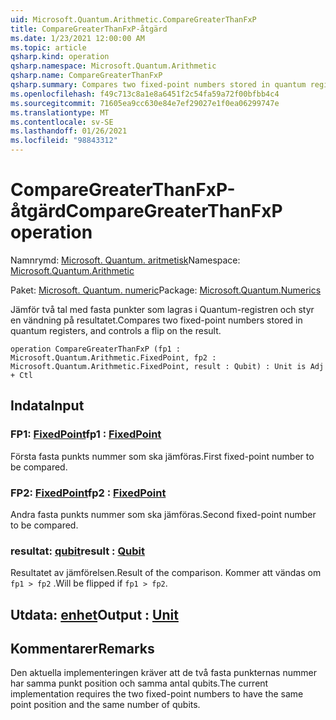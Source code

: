 ```yaml
---
uid: Microsoft.Quantum.Arithmetic.CompareGreaterThanFxP
title: CompareGreaterThanFxP-åtgärd
ms.date: 1/23/2021 12:00:00 AM
ms.topic: article
qsharp.kind: operation
qsharp.namespace: Microsoft.Quantum.Arithmetic
qsharp.name: CompareGreaterThanFxP
qsharp.summary: Compares two fixed-point numbers stored in quantum registers, and controls a flip on the result.
ms.openlocfilehash: f49c713c8a1e8a6451f2c54fa59a72f00bfbb4c4
ms.sourcegitcommit: 71605ea9cc630e84e7ef29027e1f0ea06299747e
ms.translationtype: MT
ms.contentlocale: sv-SE
ms.lasthandoff: 01/26/2021
ms.locfileid: "98843312"
---
```

# <a name="comparegreaterthanfxp-operation"></a><span data-ttu-id="4031b-102">CompareGreaterThanFxP-åtgärd</span><span class="sxs-lookup"><span data-stu-id="4031b-102">CompareGreaterThanFxP operation</span></span>

<span data-ttu-id="4031b-103">Namnrymd: [Microsoft. Quantum. aritmetisk](xref:Microsoft.Quantum.Arithmetic)</span><span class="sxs-lookup"><span data-stu-id="4031b-103">Namespace: [Microsoft.Quantum.Arithmetic](xref:Microsoft.Quantum.Arithmetic)</span></span>

<span data-ttu-id="4031b-104">Paket: [Microsoft. Quantum. numeric](https://nuget.org/packages/Microsoft.Quantum.Numerics)</span><span class="sxs-lookup"><span data-stu-id="4031b-104">Package: [Microsoft.Quantum.Numerics](https://nuget.org/packages/Microsoft.Quantum.Numerics)</span></span>


<span data-ttu-id="4031b-105">Jämför två tal med fasta punkter som lagras i Quantum-registren och styr en vändning på resultatet.</span><span class="sxs-lookup"><span data-stu-id="4031b-105">Compares two fixed-point numbers stored in quantum registers, and controls a flip on the result.</span></span>

```qsharp
operation CompareGreaterThanFxP (fp1 : Microsoft.Quantum.Arithmetic.FixedPoint, fp2 : Microsoft.Quantum.Arithmetic.FixedPoint, result : Qubit) : Unit is Adj + Ctl
```


## <a name="input"></a><span data-ttu-id="4031b-106">Indata</span><span class="sxs-lookup"><span data-stu-id="4031b-106">Input</span></span>

### <a name="fp1--fixedpoint"></a><span data-ttu-id="4031b-107">FP1: [FixedPoint](xref:Microsoft.Quantum.Arithmetic.FixedPoint)</span><span class="sxs-lookup"><span data-stu-id="4031b-107">fp1 : [FixedPoint](xref:Microsoft.Quantum.Arithmetic.FixedPoint)</span></span>

<span data-ttu-id="4031b-108">Första fasta punkts nummer som ska jämföras.</span><span class="sxs-lookup"><span data-stu-id="4031b-108">First fixed-point number to be compared.</span></span>


### <a name="fp2--fixedpoint"></a><span data-ttu-id="4031b-109">FP2: [FixedPoint](xref:Microsoft.Quantum.Arithmetic.FixedPoint)</span><span class="sxs-lookup"><span data-stu-id="4031b-109">fp2 : [FixedPoint](xref:Microsoft.Quantum.Arithmetic.FixedPoint)</span></span>

<span data-ttu-id="4031b-110">Andra fasta punkts nummer som ska jämföras.</span><span class="sxs-lookup"><span data-stu-id="4031b-110">Second fixed-point number to be compared.</span></span>


### <a name="result--qubit"></a><span data-ttu-id="4031b-111">resultat: [qubit](xref:microsoft.quantum.lang-ref.qubit)</span><span class="sxs-lookup"><span data-stu-id="4031b-111">result : [Qubit](xref:microsoft.quantum.lang-ref.qubit)</span></span>

<span data-ttu-id="4031b-112">Resultatet av jämförelsen.</span><span class="sxs-lookup"><span data-stu-id="4031b-112">Result of the comparison.</span></span> <span data-ttu-id="4031b-113">Kommer att vändas om `fp1 > fp2` .</span><span class="sxs-lookup"><span data-stu-id="4031b-113">Will be flipped if `fp1 > fp2`.</span></span>



## <a name="output--unit"></a><span data-ttu-id="4031b-114">Utdata: [enhet](xref:microsoft.quantum.lang-ref.unit)</span><span class="sxs-lookup"><span data-stu-id="4031b-114">Output : [Unit](xref:microsoft.quantum.lang-ref.unit)</span></span>



## <a name="remarks"></a><span data-ttu-id="4031b-115">Kommentarer</span><span class="sxs-lookup"><span data-stu-id="4031b-115">Remarks</span></span>

<span data-ttu-id="4031b-116">Den aktuella implementeringen kräver att de två fasta punkternas nummer har samma punkt position och samma antal qubits.</span><span class="sxs-lookup"><span data-stu-id="4031b-116">The current implementation requires the two fixed-point numbers to have the same point position and the same number of qubits.</span></span>